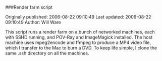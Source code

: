 ###Render farm script

Originally published: 2006-08-22 09:10:49
Last updated: 2006-08-22 09:10:49
Author: Will Ware

This script runs a render farm on a bunch of networked machines, each with SSHD running, and POV-Ray and ImageMagick installed. The host machine uses mpeg2encode and ffmpeg to produce a MP4 video file, which I transfer to the Mac to burn a DVD. To keep life simple, I clone the same .ssh directory on all the machines.